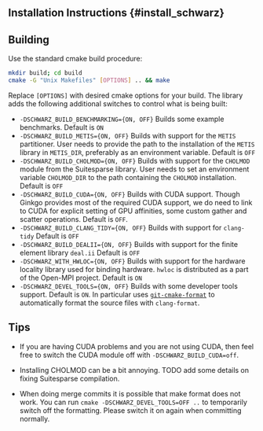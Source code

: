 Installation Instructions                      {#install_schwarz}
-------------------------------------

## Building 

Use the standard cmake build procedure:

```sh
mkdir build; cd build
cmake -G "Unix Makefiles" [OPTIONS] .. && make
```

Replace `[OPTIONS]` with desired cmake options for your build.
The library adds the following additional switches to control what is being built:

*   `-DSCHWARZ_BUILD_BENCHMARKING={ON, OFF}` Builds some example benchmarks.
    Default is `ON`
*   `-DSCHWARZ_BUILD_METIS={ON, OFF}` Builds with support for the `METIS` partitioner. User needs
    to provide the path to the installation of the `METIS` library in `METIS_DIR`, preferably as 
    an environment variable. Default is `OFF`
*   `-DSCHWARZ_BUILD_CHOLMOD={ON, OFF}` Builds with support for the `CHOLMOD` module from the 
    Suitesparse library. User needs to set an environment variable `CHOLMOD_DIR` to the 
    path containing the `CHOLMOD` installation. Default is `OFF`
*   `-DSCHWARZ_BUILD_CUDA={ON, OFF}` Builds with CUDA support. Though Ginkgo provides most of the 
    required CUDA support, we do need to link to CUDA for explicit setting of GPU affinities, 
    some custom gather and scatter operations. Default is `OFF`.
*   `-DSCHWARZ_BUILD_CLANG_TIDY={ON, OFF}` Builds with support for `clang-tidy`
    Default is `OFF`
*   `-DSCHWARZ_BUILD_DEALII={ON, OFF}` Builds with support for the finite element library `deal.ii`
    Default is `OFF`
*   `-DSCHWARZ_WITH_HWLOC={ON, OFF}` Builds with support for the hardware locality library used for binding hardware.
    `hwloc` is distributed as a part of the Open-MPI project. Default is `ON`
*   `-DSCHWARZ_DEVEL_TOOLS={ON, OFF}` Builds with some developer tools support. Default is `ON`. In particular uses [`git-cmake-format`](https://github.com/ginkgo-project/git-cmake-format) to automatically format the source files with `clang-format`. 


## Tips

* If you are having CUDA problems and you are not using CUDA, then feel free to switch the CUDA module off with `-DSCHWARZ_BUILD_CUDA=off`. 

* Installing CHOLMOD can be a bit annoying. TODO add some details on fixing Suitesparse compilation.

* When doing merge commits it is possible that make format does not work. You can run `cmake -DSCHWARZ_DEVEL_TOOLS=OFF ..` to temporarily switch off the formatting. Please switch it on again when committing normally.
